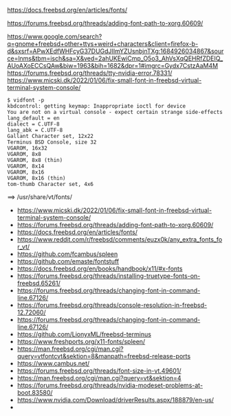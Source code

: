 https://docs.freebsd.org/en/articles/fonts/

https://forums.freebsd.org/threads/adding-font-path-to-xorg.60609/


https://www.google.com/search?q=gnome+freebsd+other+ttys+weird+characters&client=firefox-b-d&sxsrf=APwXEdfWHFcyG37DUGdJIImYZUsnbjnTXg:1684926034867&source=lnms&tbm=isch&sa=X&ved=2ahUKEwiCmp_O5o3_AhVsXqQEHRfZDEIQ_AUoAXoECCsQAw&biw=1963&bih=1682&dpr=1#imgrc=Gydx7CstzAaM4M
https://forums.freebsd.org/threads/tty-nvidia-error.78331/
https://www.micski.dk/2022/01/06/fix-small-font-in-freebsd-virtual-terminal-system-console/

```shell
$ vidfont -p
kbdcontrol: getting keymap: Inappropriate ioctl for device
You are not on a virtual console - expect certain strange side-effects
lang_default = en
dialect = C.UTF-8
lang_abk = C.UTF-8
Gallant Character set, 12x22
Terminus BSD Console, size 32
VGAROM, 16x32
VGAROM, 8x8
VGAROM, 8x8 (thin)
VGAROM, 8x14
VGAROM, 8x16
VGAROM, 8x16 (thin)
tom-thumb Character set, 4x6
```
==> /usr/share/vt/fonts/



 - https://www.micski.dk/2022/01/06/fix-small-font-in-freebsd-virtual-terminal-system-console/
 - https://forums.freebsd.org/threads/adding-font-path-to-xorg.60609/
 - https://docs.freebsd.org/en/articles/fonts/
 - https://www.reddit.com/r/freebsd/comments/euzx0k/any_extra_fonts_for_vt/
 - https://github.com/fcambus/spleen
 - https://github.com/emaste/fontstuff
 - https://docs.freebsd.org/en/books/handbook/x11/#x-fonts
 - https://forums.freebsd.org/threads/installing-truetype-fonts-on-freebsd.65261/
 - https://forums.freebsd.org/threads/changing-font-in-command-line.67126/
 - https://forums.freebsd.org/threads/console-resolution-in-freebsd-12.72060/
 - https://forums.freebsd.org/threads/changing-font-in-command-line.67126/
 - https://github.com/LionyxML/freebsd-terminus
 - https://www.freshports.org/x11-fonts/spleen/
 - https://man.freebsd.org/cgi/man.cgi?query=vtfontcvt&sektion=8&manpath=freebsd-release-ports
 - https://www.cambus.net/
 - https://forums.freebsd.org/threads/font-size-in-vt.49601/
 - https://man.freebsd.org/cgi/man.cgi?query=vt&sektion=4
 - https://forums.freebsd.org/threads/nvidia-modeset-problems-at-boot.83580/
 - https://www.nvidia.com/Download/driverResults.aspx/188879/en-us/
 - 